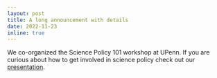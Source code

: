 ```yaml
---
layout: post
title: A long announcement with details
date: 2022-11-23
inline: true
---
```


We co-organized the Science Policy 101 workshop at UPenn. If you are curious about how to get involved in science policy check out our [presentation](https://docs.google.com/presentation/d/1w_Twb0VZlkCKuArOoUXYnwEyaOpuPNK_kQQCuUWcxOI/edit#slide=id.g169ef284cee_0_1405). 

